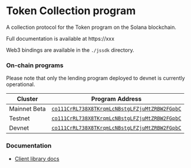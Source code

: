 # Token Collection program

A collection protocol for the Token program on the Solana blockchain.

Full documentation is available at https://xxx

Web3 bindings are available in the `./jssdk` directory.

### On-chain programs

Please note that only the lending program deployed to devnet is currently operational.

| Cluster      | Program Address                                                                                                                                  |
| ------------ | ------------------------------------------------------------------------------------------------------------------------------------------------ |
| Mainnet Beta | [`co111CrRL738X8TKrqmLcNBstgLFZjuMtZRBW2FGpbC`](https://explorer.solana.com/address/co111CrRL738X8TKrqmLcNBstgLFZjuMtZRBW2FGpbC)                 |
| Testnet      | [`co111CrRL738X8TKrqmLcNBstgLFZjuMtZRBW2FGpbC`](https://explorer.solana.com/address/co111CrRL738X8TKrqmLcNBstgLFZjuMtZRBW2FGpbC?cluster=testnet) |
| Devnet       | [`co111CrRL738X8TKrqmLcNBstgLFZjuMtZRBW2FGpbC`](https://explorer.solana.com/address/co111CrRL738X8TKrqmLcNBstgLFZjuMtZRBW2FGpbC?cluster=devnet)  |

### Documentation

- [Client library docs](https://xxx/)
